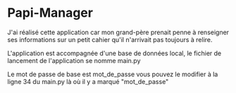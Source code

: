# Papi-Manager
J'ai réalisé cette application car mon grand-père prenait penne à renseigner ses informations sur un petit cahier qu'il n'arrivait pas toujours à relire.

L'application est accompagnée d'une base de données local, le fichier de lancement de l'application se nomme main.py

Le mot de passe de base est mot_de_passe vous pouvez le modifier à la ligne 34 du main.py là où il y a marqué "mot_de_passe"
